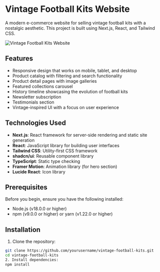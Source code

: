# Vintage Football Kits Website

A modern e-commerce website for selling vintage football kits with a nostalgic aesthetic. This project is built using Next.js, React, and Tailwind CSS.

![Vintage Football Kits Website](https://hebbkx1anhila5yf.public.blob.vercel-storage.com/image-P5ngQBr0vIF9qgFKwdpUmJ1o5C4z4S.png)

## Features

- Responsive design that works on mobile, tablet, and desktop
- Product catalog with filtering and search functionality
- Product detail pages with image galleries
- Featured collections carousel
- History timeline showcasing the evolution of football kits
- Newsletter subscription
- Testimonials section
- Vintage-inspired UI with a focus on user experience

## Technologies Used

- **Next.js**: React framework for server-side rendering and static site generation
- **React**: JavaScript library for building user interfaces
- **Tailwind CSS**: Utility-first CSS framework
- **shadcn/ui**: Reusable component library
- **TypeScript**: Static type checking
- **Framer Motion**: Animation library (for hero section)
- **Lucide React**: Icon library

## Prerequisites

Before you begin, ensure you have the following installed:
- Node.js (v18.0.0 or higher)
- npm (v9.0.0 or higher) or yarn (v1.22.0 or higher)

## Installation

1. Clone the repository:
```bash
git clone https://github.com/yourusername/vintage-football-kits.git
cd vintage-football-kits
2. Install dependencies:
npm install
